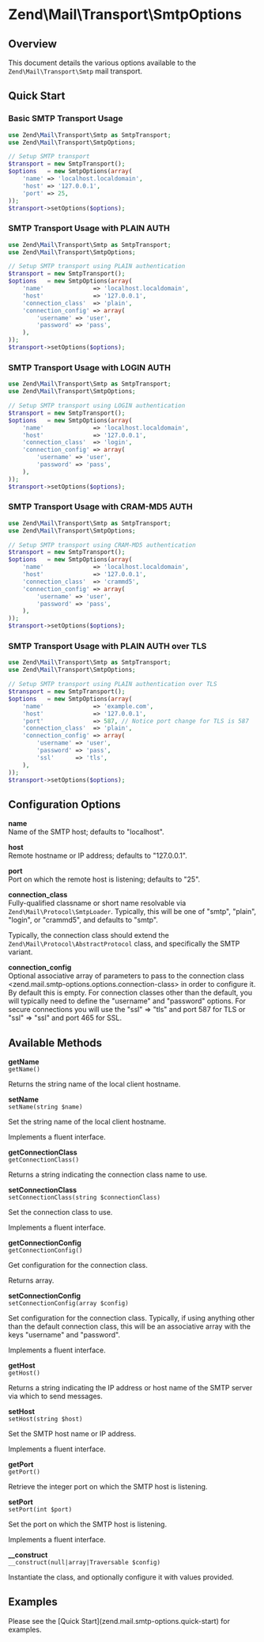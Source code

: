 # Zend\\Mail\\Transport\\SmtpOptions

## Overview

This document details the various options available to the `Zend\Mail\Transport\Smtp` mail
transport.

## Quick Start

### Basic SMTP Transport Usage

```php
use Zend\Mail\Transport\Smtp as SmtpTransport;
use Zend\Mail\Transport\SmtpOptions;

// Setup SMTP transport
$transport = new SmtpTransport();
$options   = new SmtpOptions(array(
    'name' => 'localhost.localdomain',
    'host' => '127.0.0.1',
    'port' => 25,
));
$transport->setOptions($options);
```

### SMTP Transport Usage with PLAIN AUTH

```php
use Zend\Mail\Transport\Smtp as SmtpTransport;
use Zend\Mail\Transport\SmtpOptions;

// Setup SMTP transport using PLAIN authentication
$transport = new SmtpTransport();
$options   = new SmtpOptions(array(
    'name'              => 'localhost.localdomain',
    'host'              => '127.0.0.1',
    'connection_class'  => 'plain',
    'connection_config' => array(
        'username' => 'user',
        'password' => 'pass',
    ),
));
$transport->setOptions($options);
```

### SMTP Transport Usage with LOGIN AUTH

```php
use Zend\Mail\Transport\Smtp as SmtpTransport;
use Zend\Mail\Transport\SmtpOptions;

// Setup SMTP transport using LOGIN authentication
$transport = new SmtpTransport();
$options   = new SmtpOptions(array(
    'name'              => 'localhost.localdomain',
    'host'              => '127.0.0.1',
    'connection_class'  => 'login',
    'connection_config' => array(
        'username' => 'user',
        'password' => 'pass',
    ),
));
$transport->setOptions($options);
```

### SMTP Transport Usage with CRAM-MD5 AUTH

```php
use Zend\Mail\Transport\Smtp as SmtpTransport;
use Zend\Mail\Transport\SmtpOptions;

// Setup SMTP transport using CRAM-MD5 authentication
$transport = new SmtpTransport();
$options   = new SmtpOptions(array(
    'name'              => 'localhost.localdomain',
    'host'              => '127.0.0.1',
    'connection_class'  => 'crammd5',
    'connection_config' => array(
        'username' => 'user',
        'password' => 'pass',
    ),
));
$transport->setOptions($options);
```

### SMTP Transport Usage with PLAIN AUTH over TLS

```php
use Zend\Mail\Transport\Smtp as SmtpTransport;
use Zend\Mail\Transport\SmtpOptions;

// Setup SMTP transport using PLAIN authentication over TLS
$transport = new SmtpTransport();
$options   = new SmtpOptions(array(
    'name'              => 'example.com',
    'host'              => '127.0.0.1',
    'port'              => 587, // Notice port change for TLS is 587
    'connection_class'  => 'plain',
    'connection_config' => array(
        'username' => 'user',
        'password' => 'pass',
        'ssl'      => 'tls',
    ),
));
$transport->setOptions($options);
```

## Configuration Options

**name**  
Name of the SMTP host; defaults to "localhost".

<!-- -->

**host**  
Remote hostname or IP address; defaults to "127.0.0.1".

<!-- -->

**port**  
Port on which the remote host is listening; defaults to "25".

<!-- -->

**connection\_class**  
Fully-qualified classname or short name resolvable via `Zend\Mail\Protocol\SmtpLoader`. Typically,
this will be one of "smtp", "plain", "login", or "crammd5", and defaults to "smtp".

Typically, the connection class should extend the `Zend\Mail\Protocol\AbstractProtocol` class, and
specifically the SMTP variant.

<!-- -->

**connection\_config**  
Optional associative array of parameters to pass to the connection class
&lt;zend.mail.smtp-options.options.connection-class&gt; in order to configure it. By default this is
empty. For connection classes other than the default, you will typically need to define the
"username" and "password" options. For secure connections you will use the "ssl" =&gt; "tls" and
port 587 for TLS or "ssl" =&gt; "ssl" and port 465 for SSL.

## Available Methods

**getName**  
`getName()`

Returns the string name of the local client hostname.

<!-- -->

**setName**  
`setName(string $name)`

Set the string name of the local client hostname.

Implements a fluent interface.

<!-- -->

**getConnectionClass**  
`getConnectionClass()`

Returns a string indicating the connection class name to use.

<!-- -->

**setConnectionClass**  
`setConnectionClass(string $connectionClass)`

Set the connection class to use.

Implements a fluent interface.

<!-- -->

**getConnectionConfig**  
`getConnectionConfig()`

Get configuration for the connection class.

Returns array.

<!-- -->

**setConnectionConfig**  
`setConnectionConfig(array $config)`

Set configuration for the connection class. Typically, if using anything other than the default
connection class, this will be an associative array with the keys "username" and "password".

Implements a fluent interface.

<!-- -->

**getHost**  
`getHost()`

Returns a string indicating the IP address or host name of the SMTP server via which to send
messages.

<!-- -->

**setHost**  
`setHost(string $host)`

Set the SMTP host name or IP address.

Implements a fluent interface.

<!-- -->

**getPort**  
`getPort()`

Retrieve the integer port on which the SMTP host is listening.

<!-- -->

**setPort**  
`setPort(int $port)`

Set the port on which the SMTP host is listening.

Implements a fluent interface.

<!-- -->

**\_\_construct**  
`__construct(null|array|Traversable $config)`

Instantiate the class, and optionally configure it with values provided.

## Examples

Please see the \[Quick Start\](zend.mail.smtp-options.quick-start) for examples.
